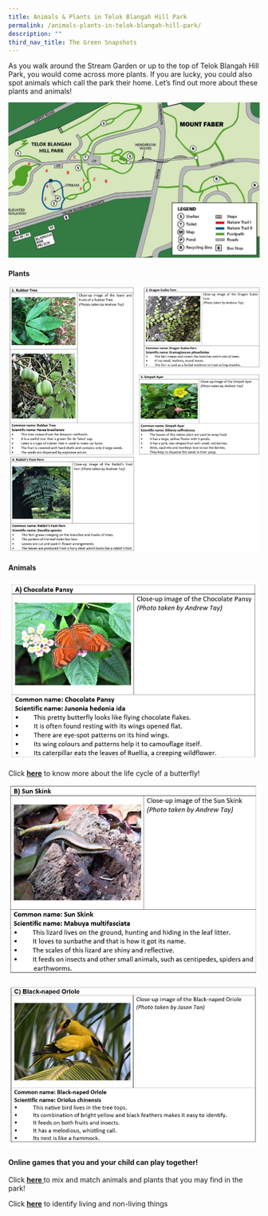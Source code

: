 ```yaml
---
title: Animals & Plants in Telok Blangah Hill Park
permalink: /animals-plants-in-telok-blangah-hill-park/
description: ""
third_nav_title: The Green Snapshots
---
```

<p>As you walk around the Stream Garden or up to the top of Telok Blangah Hill Park, you would come across more plants. If you are lucky, you could also spot animals which call the park their home. Let&rsquo;s find out more about these plants and animals!</p>

![](/images/Map-for-Animals-and-Plants-in-TBHP-1024x632.jpg)

<h4><strong>Plants</strong></h4>

![](/images/plant.jpg)

<h4><strong>Animals</strong></h4>

![](/images/5-1.jpg)

<p>Click&nbsp;<a href="https://www.ecosystemforkids.com/life-cycles/life-cycle-of-a-butterfly.html"><strong><u>here</u></strong></a>&nbsp;to know more about the life cycle of a butterfly!</p>

![](/images/6-1.jpg)

![](/images/7-1.jpg)

<h4><strong>Online games that you and your child can play together!</strong></h4>
<p>Click&nbsp;<strong><a href="https://www.flippity.net/mg.php?k=1MZl_Jhp4ClU3FuhC6veiVHgMbXzOnTWMX_teXgrKvu0"><u>here</u>&nbsp;</a></strong>to mix and match animals and plants that you may find in the park!</p>
<p>Click&nbsp;<a href="https://www.turacogames.com/games/living-non-living/"><strong>here</strong></a>&nbsp;to identify living and non-living things</p>